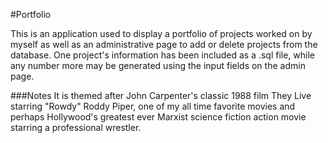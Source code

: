 #Portfolio

This is an application used to display a portfolio of projects worked on by myself as well as an administrative page to add or delete projects from the database. One project's information has been included as a .sql file, while any number more may be generated using the input fields on the admin page.


###Notes
It is themed after John Carpenter's classic 1988 film They Live starring "Rowdy" Roddy Piper, one of my all time favorite movies and perhaps Hollywood's greatest ever Marxist science fiction action movie starring a professional wrestler.
